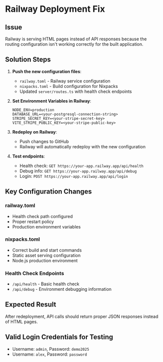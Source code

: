 # Railway Deployment Fix

## Issue
Railway is serving HTML pages instead of API responses because the routing configuration isn't working correctly for the built application.

## Solution Steps

1. **Push the new configuration files**:
   - `railway.toml` - Railway service configuration
   - `nixpacks.toml` - Build configuration for Nixpacks
   - Updated `server/routes.ts` with health check endpoints

2. **Set Environment Variables in Railway**:
   ```
   NODE_ENV=production
   DATABASE_URL=<your-postgresql-connection-string>
   STRIPE_SECRET_KEY=<your-stripe-secret-key>
   VITE_STRIPE_PUBLIC_KEY=<your-stripe-public-key>
   ```

3. **Redeploy on Railway**:
   - Push changes to GitHub
   - Railway will automatically redeploy with the new configuration

4. **Test endpoints**:
   - Health check: `GET https://your-app.railway.app/api/health`
   - Debug info: `GET https://your-app.railway.app/api/debug`
   - Login: `POST https://your-app.railway.app/api/login`

## Key Configuration Changes

### railway.toml
- Health check path configured
- Proper restart policy
- Production environment variables

### nixpacks.toml  
- Correct build and start commands
- Static asset serving configuration
- Node.js production environment

### Health Check Endpoints
- `/api/health` - Basic health check
- `/api/debug` - Environment debugging information

## Expected Result
After redeployment, API calls should return proper JSON responses instead of HTML pages.

## Valid Login Credentials for Testing
- Username: `admin`, Password: `demo2025`
- Username: `alex`, Password: `password`